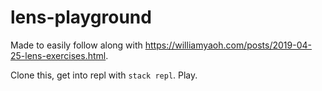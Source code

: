 # lens-playground

Made to easily follow along with https://williamyaoh.com/posts/2019-04-25-lens-exercises.html.

Clone this, get into repl with `stack repl`. Play.